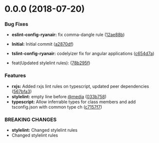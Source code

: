 <a name="0.0.0"></a>
# 0.0.0 (2018-07-20)


### Bug Fixes

* **eslint-config-ryanair:** fix comma-dangle rule ([12ae88b](https://github.com/Ryanair/linters/commit/12ae88b))
* **Initial:** Initial commit ([a2870df](https://github.com/Ryanair/linters/commit/a2870df))
* **tslint-config-ryanair:** codelyizer fix for angular applications ([c654d7a](https://github.com/Ryanair/linters/commit/c654d7a))


* feat(Updated stylelint rules): ([78b295f](https://github.com/Ryanair/linters/commit/78b295f))


### Features

* **rxjs:** Added rxjs lint rules on typescript, updated peer dependencies ([567bfa3](https://github.com/Ryanair/linters/commit/567bfa3))
* **stylelint:** empty line before [@media](https://github.com/media) ([033b758](https://github.com/Ryanair/linters/commit/033b758))
* **typescript:** Allow inferrable types for class members and add tsconfig.json with common type ch ([c7157f7](https://github.com/Ryanair/linters/commit/c7157f7))


### BREAKING CHANGES

* **stylelint:** Changed stylelint rules
* Changed stylelint rules



